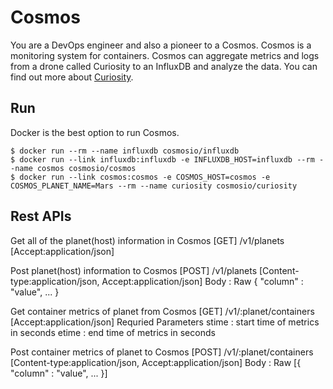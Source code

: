 # Cosmos
You are a DevOps engineer and also a pioneer to a Cosmos. Cosmos is a monitoring system for containers. Cosmos can aggregate metrics and logs from a drone called Curiosity to an InfluxDB and analyze the data. You can find out more about [Curiosity](https://github.com/cosmos-io/curiosity).

## Run
Docker is the best option to run Cosmos.
```
$ docker run --rm --name influxdb cosmosio/influxdb
$ docker run --link influxdb:influxdb -e INFLUXDB_HOST=influxdb --rm --name cosmos cosmosio/cosmos
$ docker run --link cosmos:cosmos -e COSMOS_HOST=cosmos -e COSMOS_PLANET_NAME=Mars --rm --name curiosity cosmosio/curiosity
```

Rest APIs
---------
Get all of the planet(host) information in Cosmos
	[GET]  /v1/planets [Accept:application/json]

Post planet(host) information to Cosmos
     	[POST] /v1/planets [Content-type:application/json, Accept:application/json]
	Body : Raw
	{
		"column" : "value",
		...
	}

Get container metrics of planet from Cosmos
	[GET]  /v1/:planet/containers [Accept:application/json]
	Requried Parameters
	stime : start time of metrics in seconds
	etime : end time of metrics in seconds

Post container metrics of planet to Cosmos
	[POST] /v1/:planet/containers [Content-type:application/json, Accept:application/json]
	Body : Raw
	[{
		"column" : "value",
		...
	}]
